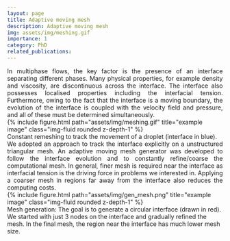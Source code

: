 ```yaml
---
layout: page
title: Adaptive moving mesh 
description: Adaptive moving mesh
img: assets/img/meshing.gif
importance: 1
category: PhD
related_publications: 
---
```

<div style='text-align: justify;'>
In multiphase flows, the key factor is the presence of an interface separating different phases. Many physical properties, for example density and viscosity, are discontinuous across the interface. The interface also possesses localised properties including the interfacial tension. Furthermore, owing to the fact that the interface is a moving boundary, the evolution of the interface is coupled with the velocity field and pressure, and all of these must be determined simultaneously.
</div>

<div class="row justify-content-center">
<div class = "center">
<div class="col-sm">
{% include figure.html path="assets/img/meshing.gif" title="example image" class="img-fluid rounded z-depth-1" %}
</div>
</div>
</div>
<div class="caption">
Constant remeshing to track the movement of a droplet (interface in blue).
</div>

<div style='text-align: justify;'>
We adopted an approach to track the interface explicitly on a unstructured triangular mesh. An adaptive moving mesh generator was developed to follow the interface evolution and to constantly refine/coarse the computational mesh. In general, finer mesh is required near the interface as interfacial tension is the driving force in problems we interested in. Applying a coarser mesh in regions far away from the interface also reduces the computing costs.
</div>


<div class="row justify-content-center">
<div class = "center">
<div class="col-sm">
{% include figure.html path="assets/img/gen_mesh.png" title="example image" class="img-fluid rounded z-depth-1" %}
</div>
</div>
</div>
<div class="caption">
Mesh generation: The goal is to generate a circular interface (drawn in red). We started with just 3 nodes on the interface and gradually refined the mesh. In the final mesh, the region near the interface has much lower mesh size.
</div>


